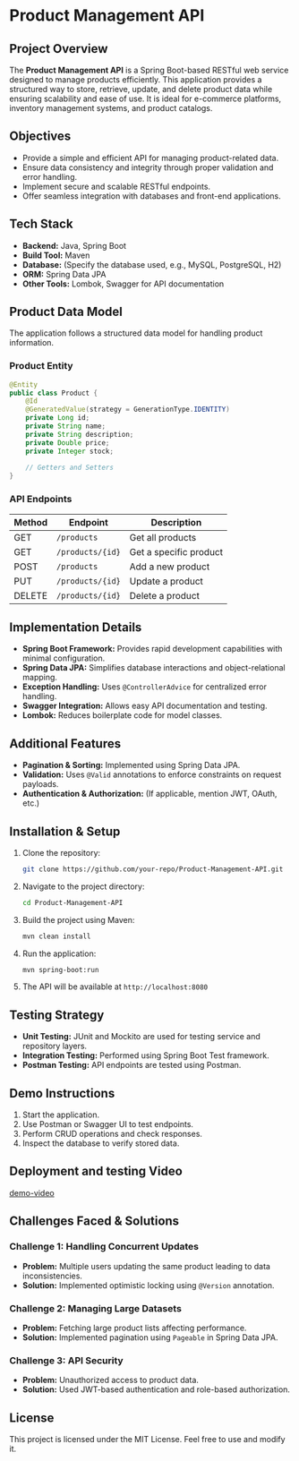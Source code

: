 # Product Management API

## Project Overview
The **Product Management API** is a Spring Boot-based RESTful web service designed to manage products efficiently. This application provides a structured way to store, retrieve, update, and delete product data while ensuring scalability and ease of use. It is ideal for e-commerce platforms, inventory management systems, and product catalogs.

## Objectives
- Provide a simple and efficient API for managing product-related data.
- Ensure data consistency and integrity through proper validation and error handling.
- Implement secure and scalable RESTful endpoints.
- Offer seamless integration with databases and front-end applications.

## Tech Stack
- **Backend:** Java, Spring Boot
- **Build Tool:** Maven
- **Database:** (Specify the database used, e.g., MySQL, PostgreSQL, H2)
- **ORM:** Spring Data JPA
- **Other Tools:** Lombok, Swagger for API documentation

## Product Data Model
The application follows a structured data model for handling product information.

### Product Entity
```java
@Entity
public class Product {
    @Id
    @GeneratedValue(strategy = GenerationType.IDENTITY)
    private Long id;
    private String name;
    private String description;
    private Double price;
    private Integer stock;
    
    // Getters and Setters
}
```


### API Endpoints
| Method | Endpoint          | Description                |
|--------|------------------|----------------------------|
| GET    | `/products`      | Get all products          |
| GET    | `/products/{id}` | Get a specific product    |
| POST   | `/products`      | Add a new product         |
| PUT    | `/products/{id}` | Update a product         |
| DELETE | `/products/{id}` | Delete a product         |



## Implementation Details
- **Spring Boot Framework:** Provides rapid development capabilities with minimal configuration.
- **Spring Data JPA:** Simplifies database interactions and object-relational mapping.
- **Exception Handling:** Uses `@ControllerAdvice` for centralized error handling.
- **Swagger Integration:** Allows easy API documentation and testing.
- **Lombok:** Reduces boilerplate code for model classes.



## Additional Features
- **Pagination & Sorting:** Implemented using Spring Data JPA.
- **Validation:** Uses `@Valid` annotations to enforce constraints on request payloads.
- **Authentication & Authorization:** (If applicable, mention JWT, OAuth, etc.)

## Installation & Setup
1. Clone the repository:
   ```sh
   git clone https://github.com/your-repo/Product-Management-API.git
   ```
2. Navigate to the project directory:
   ```sh
   cd Product-Management-API
   ```
3. Build the project using Maven:
   ```sh
   mvn clean install
   ```
4. Run the application:
   ```sh
   mvn spring-boot:run
   ```
5. The API will be available at `http://localhost:8080`

## Testing Strategy
- **Unit Testing:** JUnit and Mockito are used for testing service and repository layers.
- **Integration Testing:** Performed using Spring Boot Test framework.
- **Postman Testing:** API endpoints are tested using Postman.



## Demo Instructions
1. Start the application.
2. Use Postman or Swagger UI to test endpoints.
3. Perform CRUD operations and check responses.
4. Inspect the database to verify stored data.

## Deployment and testing Video
[demo-video](https://drive.google.com/file/d/1iY7uqfw4S_CPKni8mvBMKz_caB8jcoim/view?usp=sharing)



## Challenges Faced & Solutions
### Challenge 1: Handling Concurrent Updates
- **Problem:** Multiple users updating the same product leading to data inconsistencies.
- **Solution:** Implemented optimistic locking using `@Version` annotation.

### Challenge 2: Managing Large Datasets
- **Problem:** Fetching large product lists affecting performance.
- **Solution:** Implemented pagination using `Pageable` in Spring Data JPA.

### Challenge 3: API Security
- **Problem:** Unauthorized access to product data.
- **Solution:** Used JWT-based authentication and role-based authorization.

## License
This project is licensed under the MIT License. Feel free to use and modify it.



